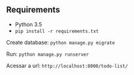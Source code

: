 ## Requirements
* Python 3.5
* `pip install -r requirements.txt`


Create database:
`python manage.py migrate`

Run:
`python manage.py runserver`

Acessar a url:
`http://localhost:8000/todo-list/`
